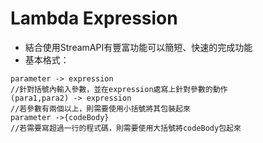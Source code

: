 # Lambda Expression
* 結合使用StreamAPI有豐富功能可以簡短、快速的完成功能
* 基本格式：
```Java!
parameter -> expression 
//針對括號內輸入參數，並在expression處寫上針對參數的動作
(para1,para2) -> expression
//若參數有兩個以上，則需要使用小括號將其包裝起來
parameter ->{codeBody} 
//若需要寫超過一行的程式碼，則需要使用大括號將codeBody包起來
```